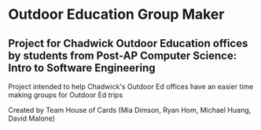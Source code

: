 # Outdoor Education Group Maker
## Project for Chadwick Outdoor Education offices by students from Post-AP Computer Science: Intro to Software Engineering
Project intended to help Chadwick's Outdoor Ed offices have an easier time making groups for Outdoor Ed trips

Created by Team House of Cards (Mia Dimson, Ryan Hom, Michael Huang, David Malone)
